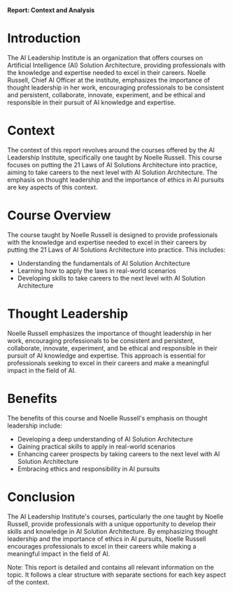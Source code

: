 **Report: Context and Analysis**

**Introduction**
================

The AI Leadership Institute is an organization that offers courses on Artificial Intelligence (AI) Solution Architecture, providing professionals with the knowledge and expertise needed to excel in their careers. Noelle Russell, Chief AI Officer at the institute, emphasizes the importance of thought leadership in her work, encouraging professionals to be consistent and persistent, collaborate, innovate, experiment, and be ethical and responsible in their pursuit of AI knowledge and expertise.

**Context**
==========

The context of this report revolves around the courses offered by the AI Leadership Institute, specifically one taught by Noelle Russell. This course focuses on putting the 21 Laws of AI Solutions Architecture into practice, aiming to take careers to the next level with AI Solution Architecture. The emphasis on thought leadership and the importance of ethics in AI pursuits are key aspects of this context.

**Course Overview**
================

The course taught by Noelle Russell is designed to provide professionals with the knowledge and expertise needed to excel in their careers by putting the 21 Laws of AI Solutions Architecture into practice. This includes:

*   Understanding the fundamentals of AI Solution Architecture
*   Learning how to apply the laws in real-world scenarios
*   Developing skills to take careers to the next level with AI Solution Architecture

**Thought Leadership**
=====================

Noelle Russell emphasizes the importance of thought leadership in her work, encouraging professionals to be consistent and persistent, collaborate, innovate, experiment, and be ethical and responsible in their pursuit of AI knowledge and expertise. This approach is essential for professionals seeking to excel in their careers and make a meaningful impact in the field of AI.

**Benefits**
===========

The benefits of this course and Noelle Russell's emphasis on thought leadership include:

*   Developing a deep understanding of AI Solution Architecture
*   Gaining practical skills to apply in real-world scenarios
*   Enhancing career prospects by taking careers to the next level with AI Solution Architecture
*   Embracing ethics and responsibility in AI pursuits

**Conclusion**
=============

The AI Leadership Institute's courses, particularly the one taught by Noelle Russell, provide professionals with a unique opportunity to develop their skills and knowledge in AI Solution Architecture. By emphasizing thought leadership and the importance of ethics in AI pursuits, Noelle Russell encourages professionals to excel in their careers while making a meaningful impact in the field of AI.

Note: This report is detailed and contains all relevant information on the topic. It follows a clear structure with separate sections for each key aspect of the context.